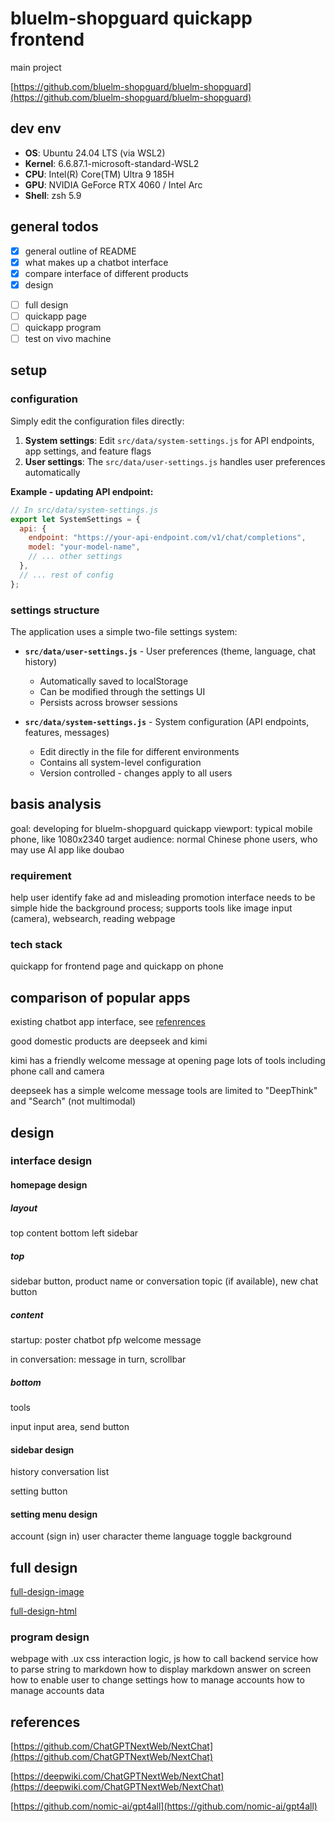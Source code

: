 # bluelm-shopguard quickapp frontend

main project

[https://github.com/bluelm-shopguard/bluelm-shopguard](https://github.com/bluelm-shopguard/bluelm-shopguard)

## dev env

- **OS**: Ubuntu 24.04 LTS (via WSL2)
- **Kernel**: 6.6.87.1-microsoft-standard-WSL2
- **CPU**: Intel(R) Core(TM) Ultra 9 185H
- **GPU**: NVIDIA GeForce RTX 4060 / Intel Arc
- **Shell**: zsh 5.9

## general todos

- [x] general outline of README
- [x] what makes up a chatbot interface
- [x] compare interface of different products
- [x] design
<!-- - [ ] design in figma -->
- [ ] full design
- [ ] quickapp page
- [ ] quickapp program
- [ ] test on vivo machine

## setup

### configuration

Simply edit the configuration files directly:

1. **System settings**: Edit `src/data/system-settings.js` for API endpoints, app settings, and feature flags
2. **User settings**: The `src/data/user-settings.js` handles user preferences automatically

**Example - updating API endpoint:**
```javascript
// In src/data/system-settings.js
export let SystemSettings = {
  api: {
    endpoint: "https://your-api-endpoint.com/v1/chat/completions",
    model: "your-model-name",
    // ... other settings
  },
  // ... rest of config
};
```

### settings structure

The application uses a simple two-file settings system:

- **`src/data/user-settings.js`** - User preferences (theme, language, chat history)
  - Automatically saved to localStorage
  - Can be modified through the settings UI
  - Persists across browser sessions

- **`src/data/system-settings.js`** - System configuration (API endpoints, features, messages)
  - Edit directly in the file for different environments
  - Contains all system-level configuration
  - Version controlled - changes apply to all users



## basis analysis

goal: developing for bluelm-shopguard quickapp
viewport: typical mobile phone, like 1080x2340
target audience: normal Chinese phone users, who may use AI app like doubao

### requirement

help user identify fake ad and misleading promotion
interface needs to be simple
hide the background process;
supports tools like image input (camera), websearch, reading webpage

### tech stack

quickapp for frontend page and quickapp on phone

## comparison of popular apps

existing chatbot app interface, see [refenrences](doc/reference/chatbot-apps/)

good domestic products are deepseek and kimi

kimi has a friendly welcome message at opening page
lots of tools including phone call and camera

deepseek has a simple welcome message
tools are limited to "DeepThink" and "Search" (not multimodal)

## design

### interface design

#### homepage design

##### layout

top
content
bottom
left sidebar

##### top

sidebar button, product name or conversation topic (if available), new chat button

##### content

startup:
poster
chatbot pfp
welcome message

in conversation:
message in turn, scrollbar

##### bottom

tools

input
input area, send button

#### sidebar design

history conversation list

setting button

#### setting menu design

account (sign in)
user character
theme
language
toggle background

## full design

[full-design-image](doc/full-design.png)

[full-design-html](doc/full-design.html)

### program design

webpage with .ux
css
interaction logic, js
how to call backend service
how to parse string to markdown
how to display markdown answer on screen
how to enable user to change settings
how to manage accounts
how to manage accounts data

## references

[https://github.com/ChatGPTNextWeb/NextChat](https://github.com/ChatGPTNextWeb/NextChat)

[https://deepwiki.com/ChatGPTNextWeb/NextChat](https://deepwiki.com/ChatGPTNextWeb/NextChat)

[https://github.com/nomic-ai/gpt4all](https://github.com/nomic-ai/gpt4all)
